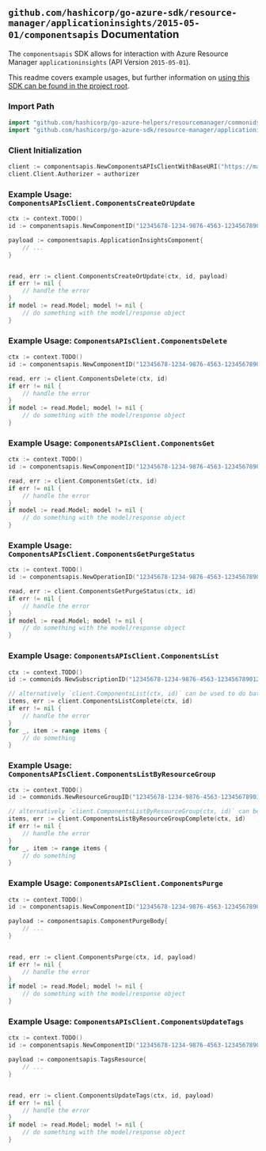 
## `github.com/hashicorp/go-azure-sdk/resource-manager/applicationinsights/2015-05-01/componentsapis` Documentation

The `componentsapis` SDK allows for interaction with Azure Resource Manager `applicationinsights` (API Version `2015-05-01`).

This readme covers example usages, but further information on [using this SDK can be found in the project root](https://github.com/hashicorp/go-azure-sdk/tree/main/docs).

### Import Path

```go
import "github.com/hashicorp/go-azure-helpers/resourcemanager/commonids"
import "github.com/hashicorp/go-azure-sdk/resource-manager/applicationinsights/2015-05-01/componentsapis"
```


### Client Initialization

```go
client := componentsapis.NewComponentsAPIsClientWithBaseURI("https://management.azure.com")
client.Client.Authorizer = authorizer
```


### Example Usage: `ComponentsAPIsClient.ComponentsCreateOrUpdate`

```go
ctx := context.TODO()
id := componentsapis.NewComponentID("12345678-1234-9876-4563-123456789012", "example-resource-group", "componentName")

payload := componentsapis.ApplicationInsightsComponent{
	// ...
}


read, err := client.ComponentsCreateOrUpdate(ctx, id, payload)
if err != nil {
	// handle the error
}
if model := read.Model; model != nil {
	// do something with the model/response object
}
```


### Example Usage: `ComponentsAPIsClient.ComponentsDelete`

```go
ctx := context.TODO()
id := componentsapis.NewComponentID("12345678-1234-9876-4563-123456789012", "example-resource-group", "componentName")

read, err := client.ComponentsDelete(ctx, id)
if err != nil {
	// handle the error
}
if model := read.Model; model != nil {
	// do something with the model/response object
}
```


### Example Usage: `ComponentsAPIsClient.ComponentsGet`

```go
ctx := context.TODO()
id := componentsapis.NewComponentID("12345678-1234-9876-4563-123456789012", "example-resource-group", "componentName")

read, err := client.ComponentsGet(ctx, id)
if err != nil {
	// handle the error
}
if model := read.Model; model != nil {
	// do something with the model/response object
}
```


### Example Usage: `ComponentsAPIsClient.ComponentsGetPurgeStatus`

```go
ctx := context.TODO()
id := componentsapis.NewOperationID("12345678-1234-9876-4563-123456789012", "example-resource-group", "componentName", "purgeId")

read, err := client.ComponentsGetPurgeStatus(ctx, id)
if err != nil {
	// handle the error
}
if model := read.Model; model != nil {
	// do something with the model/response object
}
```


### Example Usage: `ComponentsAPIsClient.ComponentsList`

```go
ctx := context.TODO()
id := commonids.NewSubscriptionID("12345678-1234-9876-4563-123456789012")

// alternatively `client.ComponentsList(ctx, id)` can be used to do batched pagination
items, err := client.ComponentsListComplete(ctx, id)
if err != nil {
	// handle the error
}
for _, item := range items {
	// do something
}
```


### Example Usage: `ComponentsAPIsClient.ComponentsListByResourceGroup`

```go
ctx := context.TODO()
id := commonids.NewResourceGroupID("12345678-1234-9876-4563-123456789012", "example-resource-group")

// alternatively `client.ComponentsListByResourceGroup(ctx, id)` can be used to do batched pagination
items, err := client.ComponentsListByResourceGroupComplete(ctx, id)
if err != nil {
	// handle the error
}
for _, item := range items {
	// do something
}
```


### Example Usage: `ComponentsAPIsClient.ComponentsPurge`

```go
ctx := context.TODO()
id := componentsapis.NewComponentID("12345678-1234-9876-4563-123456789012", "example-resource-group", "componentName")

payload := componentsapis.ComponentPurgeBody{
	// ...
}


read, err := client.ComponentsPurge(ctx, id, payload)
if err != nil {
	// handle the error
}
if model := read.Model; model != nil {
	// do something with the model/response object
}
```


### Example Usage: `ComponentsAPIsClient.ComponentsUpdateTags`

```go
ctx := context.TODO()
id := componentsapis.NewComponentID("12345678-1234-9876-4563-123456789012", "example-resource-group", "componentName")

payload := componentsapis.TagsResource{
	// ...
}


read, err := client.ComponentsUpdateTags(ctx, id, payload)
if err != nil {
	// handle the error
}
if model := read.Model; model != nil {
	// do something with the model/response object
}
```
